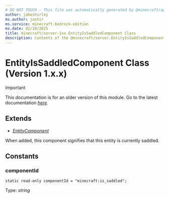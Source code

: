```yaml
---
# DO NOT TOUCH — This file was automatically generated by @minecraft/api-docs-generator, to report problems file an issue at https://github.com/Mojang/minecraft-scripting-libraries
author: jakeshirley
ms.author: jashir
ms.service: minecraft-bedrock-edition
ms.date: 02/10/2025
title: minecraft/server-1xx.EntityIsSaddledComponent Class
description: Contents of the @minecraft/server.EntityIsSaddledComponent class (Version 1.x.x).
---
```

# EntityIsSaddledComponent Class (Version 1.x.x)

> [!IMPORTANT]
> This documentation is for an older version of this module. Go to the latest documentation [*here*](../../../scriptapi/minecraft/server/EntityIsSaddledComponent.md).

## Extends
- [*EntityComponent*](EntityComponent.md)

When added, this component signifies that this entity is currently saddled.

## Constants

### **componentId**
`static read-only componentId = "minecraft:is_saddled";`

Type: *string*
